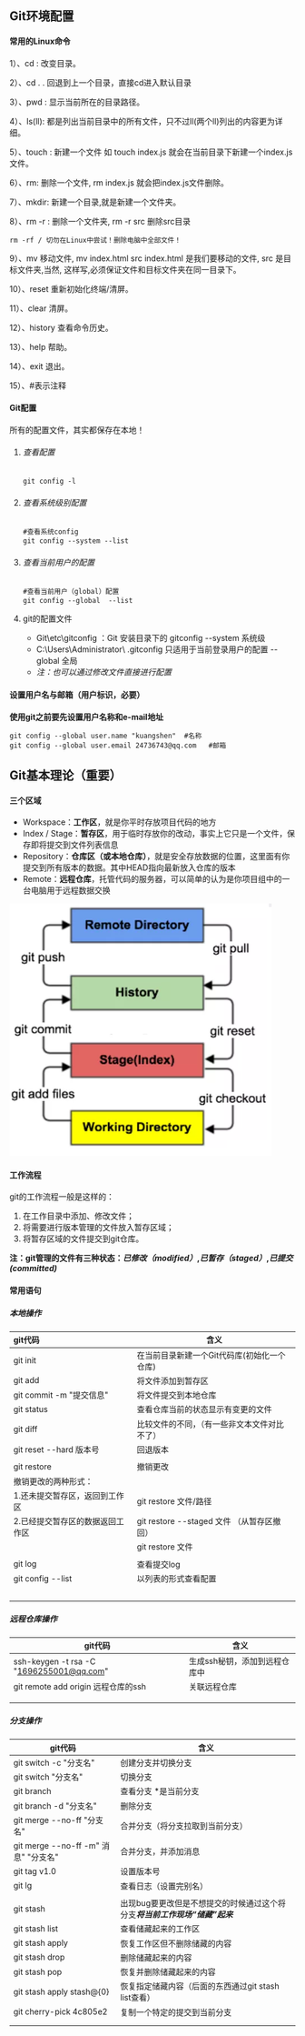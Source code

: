 ## Git环境配置

#### 常用的Linux命令

1）、cd : 改变目录。

2）、cd . . 回退到上一个目录，直接cd进入默认目录

3）、pwd : 显示当前所在的目录路径。

4）、ls(ll):  都是列出当前目录中的所有文件，只不过ll(两个ll)列出的内容更为详细。

5）、touch : 新建一个文件 如 touch index.js 就会在当前目录下新建一个index.js文件。

6）、rm:  删除一个文件, rm index.js 就会把index.js文件删除。

7）、mkdir:  新建一个目录,就是新建一个文件夹。

8）、rm -r :  删除一个文件夹, rm -r src 删除src目录

```
rm -rf / 切勿在Linux中尝试！删除电脑中全部文件！
```

9）、mv 移动文件, mv index.html src index.html 是我们要移动的文件, src 是目标文件夹,当然, 这样写,必须保证文件和目标文件夹在同一目录下。

10）、reset 重新初始化终端/清屏。

11）、clear 清屏。

12）、history 查看命令历史。

13）、help 帮助。

14）、exit 退出。

15）、#表示注释



#### Git配置

所有的配置文件，其实都保存在本地！

1. ###### 查看配置

   ```git
   git config -l
   ```

2. ###### 查看系统级别配置

   ```git
   #查看系统config
   git config --system --list
   ```

3. ###### 查看当前用户的配置

   ```git
   #查看当前用户（global）配置
   git config --global  --list
   ```

4. git的配置文件

   - Git\etc\gitconfig  ：Git 安装目录下的 gitconfig   --system 系统级
   - C:\Users\Administrator\ .gitconfig   只适用于当前登录用户的配置  --global 全局
   - *注：也可以通过修改文件直接进行配置*



#### 设置用户名与邮箱（用户标识，必要）

**使用git之前要先设置用户名称和e-mail地址**

```git
git config --global user.name "kuangshen"  #名称
git config --global user.email 24736743@qq.com   #邮箱
```



## Git基本理论（重要）

#### 三个区域

- Workspace：**工作区**，就是你平时存放项目代码的地方
- Index / Stage：**暂存区**，用于临时存放你的改动，事实上它只是一个文件，保存即将提交到文件列表信息
- Repository：**仓库区（或本地仓库）**，就是安全存放数据的位置，这里面有你提交到所有版本的数据。其中HEAD指向最新放入仓库的版本
- Remote：**远程仓库**，托管代码的服务器，可以简单的认为是你项目组中的一台电脑用于远程数据交换

![git三个工作区](..\资源\git三个工作区.PNG)

#### 工作流程

git的工作流程一般是这样的：

1. 在工作目录中添加、修改文件；
2. 将需要进行版本管理的文件放入暂存区域；
3. 将暂存区域的文件提交到git仓库。

**注：git管理的文件有三种状态：*已修改（modified）*,*已暂存（staged）*,*已提交(committed)***



#### 常用语句   

##### 本地操作 

| **git代码**                      | **含义**                                        |
| :------------------------------- | ----------------------------------------------- |
| git  init                        | 在当前目录新建一个Git代码库(初始化一个仓库)     |
| git  add  <filr>                 | 将文件添加到暂存区                              |
| git commit -m "提交信息"         | 将文件提交到本地仓库                            |
| git status                       | 查看仓库当前的状态显示有变更的文件              |
| git diff                         | 比较文件的不同，（有一些非文本文件对比不了）    |
| git reset  --hard  版本号        | 回退版本                                        |
|                                  |                                                 |
| git restore                      | 撤销更改                                        |
| 撤销更改的两种形式：             |                                                 |
| 1.还未提交暂存区，返回到工作区   | git restore 文件/路径                           |
| 2.已经提交暂存区的数据返回工作区 | git restore  --staged  文件    （从暂存区撤回） |
|                                  | git  restore  文件                              |
|                                  |                                                 |
| git log                          | 查看提交log                                     |
| git config --list                | 以列表的形式查看配置                            |
|                                  |                                                 |
|                                  |                                                 |
|                                  |                                                 |
|                                  |                                                 |
|                                  |                                                 |



##### 远程仓库操作

| **git代码**                              | **含义**                      |
| ---------------------------------------- | ----------------------------- |
| ssh-keygen -t rsa -C "1696255001@qq.com" | 生成ssh秘钥，添加到远程仓库中 |
| git remote add origin 远程仓库的ssh      | 关联远程仓库                  |
|                                          |                               |
|                                          |                               |
|                                          |                               |



##### 分支操作

| git代码                                 | 含义                                                         |
| --------------------------------------- | ------------------------------------------------------------ |
| git   switch  -c  "分支名"              | 创建分支并切换分支                                           |
| git   switch   "分支名"                 | 切换分支                                                     |
| git   branch                            | 查看分支   *是当前分支                                       |
| git   branch   -d     "分支名"          | 删除分支                                                     |
| git   merge   --no-ff    "分支名"       | 合并分支（将分支拉取到当前分支）                             |
| git  merge  --no-ff -m" 消息"  "分支名" | 合并分支，并添加消息                                         |
| git    tag   v1.0                       | 设置版本号                                                   |
| git  lg                                 | 查看日志（设置完别名）                                       |
|                                         |                                                              |
| git stash                               | 出现bug要更改但是不想提交的时候通过这个将分支***将当前工作现场“储藏”起来*** |
| git stash list                          | 查看储藏起来的工作区                                         |
| git stash apply                         | 恢复工作区但不删除储藏的内容                                 |
| git stash drop                          | 删除储藏起来的内容                                           |
| git stash pop                           | 恢复并删除储藏起来的内容                                     |
| git stash apply stash@{0}               | 恢复指定储藏内容（后面的东西通过git stash list查看）         |
| git cherry-pick 4c805e2                 | 复制一个特定的提交到当前分支                                 |
|                                         |                                                              |
|                                         |                                                              |



